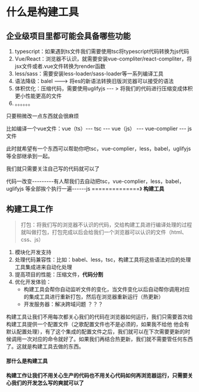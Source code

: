 # 什么是构建工具

## 企业级项目里都可能会具备哪些功能

1. typescript：如果遇到ts文件我们需要使用tsc将typescript代码转换为js代码
2. Vue/React：浏览器不认识，就需要安装vue-compliter/react-compliter，将jsx文件或者.vue文件转换为render函数
3. less/sass：需要安装less-loader/sass-loader等一系列编译工具
4. 语法降级：balel ---> 将es的新语法转换旧版浏览器可以接受的语法
5. 体积优化：压缩代码，需要使用uglifyjs --- > 将我们的代码进行压缩变成体积更小性能更高的文件
6. 。。。。。。

只要稍微改一点东西就会很麻烦

比如编译一个vue文件：vue（ts）--- tsc --- vue（js） --- vue-complier --- js文件

此时就希望有一个东西可以帮助你吧tsc，vue-complier，less，babel，uglifyjs 等全部继承到一起。

我们就只需要关注自己写的代码就可以了

代码一改变---------有人帮我们去自动把tsc，vue-complier，less，babel，uglifyjs 等全部挨个执行一遍------js       ==============》 **构建工具**



## 构建工具工作

> 打包：将我们写的浏览器不认识的代码，交给构建工具进行编译处理的过程就叫做打包，打包完成以后会给我们一个浏览器可以认识的文件（html、css、js）

1. 模块化开发支持
2. 处理代码兼容性：比如：babel、less，tsc，构建工具将这些语法对应的处理工具集成进来自动化处理
3. 提高项目的性能：压缩文件，**代码分割**
4. 优化开发体验：
   - 构建工具会帮你自动监听文件的变化，当文件变化以后自动帮你调用对应的集成工具进行重新打包，然后在浏览器重新运行（热更新）
   - 开发服务器：解决跨域问题 ？？？



构建工具让我们不用每次都关心我们的代码在浏览器如何运行，我们只需要首次给构建工具提供一个配置文件（之歌配置文件也不是必须的，如果我不给他 他会有默认配置处理），有了这个集成的配置文件之后，我们就可以在下次需要更新的时候调用一次对应的命令就好了。如果我们再结合热更新，我们就不需要管任何东西了。这就是构建工具去做的东西。

#### 那什么是构建工具

**构建工作让我们不用关心生产的代码也不用关心代码如何再浏览器运行，只需要关心我们的开发怎么写的爽就可以了**

